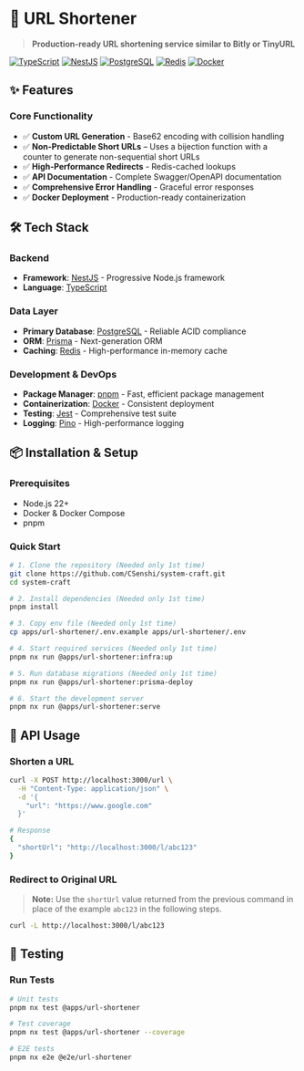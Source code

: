 # 🔗 URL Shortener

> **Production-ready URL shortening service similar to Bitly or TinyURL**

[![TypeScript](https://img.shields.io/badge/TypeScript-007ACC?style=flat&logo=typescript&logoColor=white)](https://www.typescriptlang.org/)
[![NestJS](https://img.shields.io/badge/NestJS-E0234E?style=flat&logo=nestjs&logoColor=white)](https://nestjs.com/)
[![PostgreSQL](https://img.shields.io/badge/PostgreSQL-316192?style=flat&logo=postgresql&logoColor=white)](https://www.postgresql.org/)
[![Redis](https://img.shields.io/badge/Redis-DC382D?style=flat&logo=redis&logoColor=white)](https://redis.io/)
[![Docker](https://img.shields.io/badge/Docker-2496ED?style=flat&logo=docker&logoColor=white)](https://www.docker.com/)

## ✨ **Features**

### **Core Functionality**

- ✅ **Custom URL Generation** - Base62 encoding with collision handling
- ✅ **Non-Predictable Short URLs** – Uses a bijection function with a counter to generate non-sequential short URLs
- ✅ **High-Performance Redirects** - Redis-cached lookups
- ✅ **API Documentation** - Complete Swagger/OpenAPI documentation
- ✅ **Comprehensive Error Handling** - Graceful error responses
- ✅ **Docker Deployment** - Production-ready containerization

## 🛠️ **Tech Stack**

### **Backend**

- **Framework**: [NestJS](https://nestjs.com/) - Progressive Node.js framework
- **Language**: [TypeScript](https://www.typescriptlang.org/)

### **Data Layer**

- **Primary Database**: [PostgreSQL](https://www.postgresql.org/) - Reliable ACID compliance
- **ORM**: [Prisma](https://www.prisma.io/) - Next-generation ORM
- **Caching**: [Redis](https://redis.io/) - High-performance in-memory cache

### **Development & DevOps**

- **Package Manager**: [pnpm](https://pnpm.io/) - Fast, efficient package management
- **Containerization**: [Docker](https://www.docker.com/) - Consistent deployment
- **Testing**: [Jest](https://jestjs.io/) - Comprehensive test suite
- **Logging**: [Pino](https://getpino.io/) - High-performance logging

## 📦 **Installation & Setup**

### **Prerequisites**

- Node.js 22+
- Docker & Docker Compose
- pnpm

### **Quick Start**

```bash
# 1. Clone the repository (Needed only 1st time)
git clone https://github.com/CSenshi/system-craft.git
cd system-craft

# 2. Install dependencies (Needed only 1st time)
pnpm install

# 3. Copy env file (Needed only 1st time)
cp apps/url-shortener/.env.example apps/url-shortener/.env

# 4. Start required services (Needed only 1st time)
pnpm nx run @apps/url-shortener:infra:up

# 5. Run database migrations (Needed only 1st time)
pnpm nx run @apps/url-shortener:prisma-deploy

# 6. Start the development server
pnpm nx run @apps/url-shortener:serve
```

## 🔧 **API Usage**

### **Shorten a URL**

```bash
curl -X POST http://localhost:3000/url \
  -H "Content-Type: application/json" \
  -d '{
    "url": "https://www.google.com"
  }'

# Response
{
  "shortUrl": "http://localhost:3000/l/abc123"
}
```

### **Redirect to Original URL**

> **Note:** Use the `shortUrl` value returned from the previous command in place of the example `abc123` in the following steps.

```bash
curl -L http://localhost:3000/l/abc123
```

## 🧪 **Testing**

### **Run Tests**

```bash
# Unit tests
pnpm nx test @apps/url-shortener

# Test coverage
pnpm nx test @apps/url-shortener --coverage

# E2E tests
pnpm nx e2e @e2e/url-shortener
```
